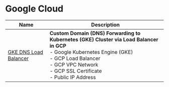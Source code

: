 # Google Cloud

|Name|Description|
|-----|-----|
|[GKE DNS Load Balancer](./google-cloud/gke-dns-lb)|**Custom Domain (DNS) Forwarding to Kubernetes (GKE) Cluster via Load Balancer in GCP**<br/>- Google Kubernetes Engine (GKE)<br /> - GCP Load Balancer<br /> - GCP VPC Network<br /> - GCP SSL Certificate<br /> - Public IP Address|